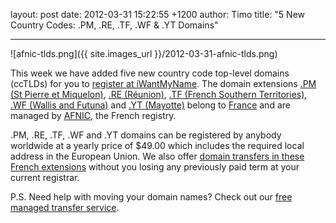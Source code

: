 layout: post
date: 2012-03-31 15:22:55 +1200
author: Timo
title: "5 New Country Codes: .PM, .RE, .TF, .WF & .YT Domains"


----

![afnic-tlds.png]({{ site.images_url }}/2012-03-31-afnic-tlds.png)

This week we have added five new country code top-level domains (ccTLDs) for you to [register at iWantMyName](https://iwantmyname.com/domains/domain-name-registration-list-of-extensions). The domain extensions [.PM (St Pierre et Miquelon)](https://iwantmyname.com/domains/pm-domain-name-registration-for-saint-pierre-and-miquelon), [.RE (Réunion)](https://iwantmyname.com/domains/re-french-domain-name-registration-for-reunion), [.TF (French Southern Territories)](https://iwantmyname.com/domains/tf-domain-name-registration-for-french-southern-territories), [.WF (Wallis and Futuna)](https://iwantmyname.com/domains/wf-wallisian-futunan-domain-name-registration-for-wallis-and-futuna) and [.YT (Mayotte)](https://iwantmyname.com/domains/yt-mahoran-domain-name-registration-for-mayotte) belong to [France](https://iwantmyname.com/domains/fr-french-domain-name-registration-for-france) and are managed by [AFNIC](http://afnic.fr), the French registry.

.PM, .RE, .TF, .WF and .YT domains can be registered by anybody worldwide at a yearly price of $49.00 which includes the required local address in the European Union. We also offer [domain transfers in these French extensions](https://iwantmyname.com/domains/domain-transfer) without you losing any previously paid term at your current registrar.

P.S. Need help with moving your domain names? Check out our [free managed transfer service](https://iwantmyname.com/transferservice).
